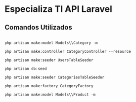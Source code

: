 # Especializa TI API Laravel

## Comandos Utilizados

```

php artisan make:model Models\\Category -m

php artisan make:controller CategoryController --resource

php artisan make:seeder UsersTableSeeder

php artisan db:seed

php artisan make:seeder CategoriesTableSeeder

php artisan make:factory CategoryFactory

php artisan make:model Models\\Product -m

```

